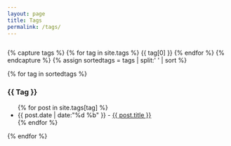 ```yaml
---
layout: page
title: Tags
permalink: /tags/
---
```

<div style="padding: 1em 0em 0em 0em;">
{% capture tags %}
  {% for tag in site.tags %}
    {{ tag[0] }}
  {% endfor %}
{% endcapture %}
{% assign sortedtags = tags | split:' ' | sort %}

{% for tag in sortedtags %}
  <h3 style='text-transform: capitalize;' id="{{ tag }}">{{ tag }}</h3>
  <ul>
  {% for post in site.tags[tag] %}
    <li class="entry-content"><time>{{ post.date | date:"%d %b" }}</time> - <a href="{{ post.url }}">{{ post.title }}</a></li>
  {% endfor %}
  </ul>
{% endfor %}
</div>
